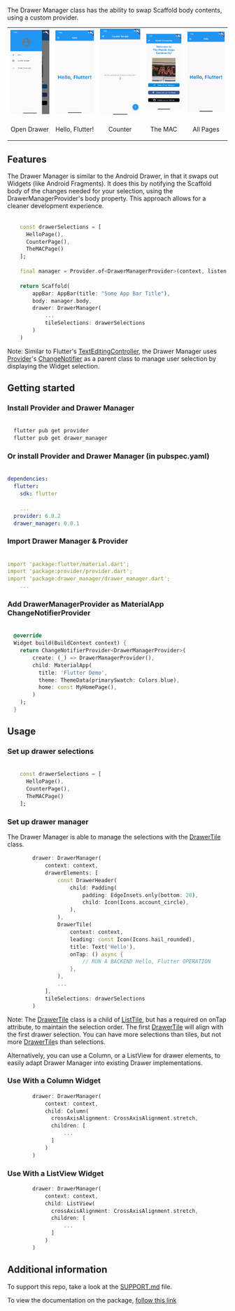 
The Drawer Manager class has the ability to swap Scaffold body contents, using a custom provider.

<table border="0">
  <tr>
    <td><img width="140" src="media/drawer_manager_0.png"></td>
    <td><img width="140" src="media/drawer_manager_1.png"></td>
    <td><img width="140" src="media/drawer_manager_2.png"></td>
    <td><img width="140" src="media/drawer_manager_3.png"></td>
    <td><img width="140" src="media/drawer_manager_ezgif_resize.gif"></td>
  </tr>  
  <tr center>
    <td  align="center"><p>Open Drawer</p></td>
    <td  align="center"><p>Hello, Flutter!</p></td>
    <td  align="center"><p>Counter</p></td>
    <td  align="center"><p>The MAC</p></td>
    <td  align="center"><p>All Pages</p></td>
  </tr>   
</table>

## Features

The Drawer Manager is similar to the Android Drawer, in that it swaps out Widgets (like Android Fragments). It does this by notifying the Scaffold body of the changes needed for your selection, using the DrawerManagerProvider's body property. This approach allows for a cleaner development experience.

```dart

    const drawerSelections = [
      HelloPage(),
      CounterPage(),
      TheMACPage()
    ];

    final manager = Provider.of<DrawerManagerProvider>(context, listen: false);

    return Scaffold(
        appBar: AppBar(title: "Some App Bar Title"),
        body: manager.body,
        drawer: DrawerManager(
            ...
            tileSelections: drawerSelections
        )
    )

```

Note: Similar to Flutter's [TextEditingController](https://api.flutter.dev/flutter/widgets/TextEditingController-class.html), the Drawer Manager uses [Provider](https://pub.dev/packages/provider)'s [ChangeNotifier](https://api.flutter.dev/flutter/foundation/ChangeNotifier-class.html) as a parent class to manage user selection by displaying the Widget selection.


## Getting started

### Install Provider and Drawer Manager
```bash

  flutter pub get provider
  flutter pub get drawer_manager

```

### Or install Provider and Drawer Manager (in pubspec.yaml)
```yaml
    
dependencies:
  flutter:
    sdk: flutter

    ...
  provider: 6.0.2
  drawer_manager: 0.0.1

```

### Import Drawer Manager & Provider
```yaml

import 'package:flutter/material.dart';
import 'package:provider/provider.dart';
import 'package:drawer_manager/drawer_manager.dart';
    ...

```

### Add DrawerManagerProvider as MaterialApp ChangeNotifierProvider
```dart

  @override
  Widget build(BuildContext context) {
    return ChangeNotifierProvider<DrawerManagerProvider>(
        create: (_) => DrawerManagerProvider(),
        child: MaterialApp(
          title: 'Flutter Demo',
          theme: ThemeData(primarySwatch: Colors.blue),
          home: const MyHomePage(),
        )
    );
  }

```

## Usage

### Set up drawer selections
```dart

    const drawerSelections = [
      HelloPage(),
      CounterPage(),
      TheMACPage()
    ];

```

### Set up drawer manager

The Drawer Manager is able to manage the selections with the [DrawerTile](https://pub.dev/documentation/drawer_manager/latest/drawer_manager/DrawerTile-class.html) class.

```dart
        drawer: DrawerManager(
            context: context,
            drawerElements: [
                const DrawerHeader(
                    child: Padding(
                        padding: EdgeInsets.only(bottom: 20),
                        child: Icon(Icons.account_circle),
                    ),
                ),
                DrawerTile(
                    context: context,
                    leading: const Icon(Icons.hail_rounded),
                    title: Text('Hello'),
                    onTap: () async {
                        // RUN A BACKEND Hello, Flutter OPERATION
                    },
                ),
                ...
            ],
            tileSelections: drawerSelections
        )

```

Note: The [DrawerTile](https://pub.dev/documentation/drawer_manager/latest/drawer_manager/DrawerTile-class.html) class is a child of [ListTile](https://api.flutter.dev/flutter/material/ListTile-class.html), but has a required on onTap attribute, to maintain the selection order. The first [DrawerTile](https://pub.dev/documentation/drawer_manager/latest/drawer_manager/DrawerTile-class.html) will align with the first drawer selection. You can have more selections than tiles, but not more [DrawerTile](https://pub.dev/documentation/drawer_manager/latest/drawer_manager/DrawerTile-class.html)s than selections.


Alternatively, you can use a Column, or a ListView for drawer elements, to easily adapt Drawer Manager into existing Drawer implementations.

### Use With a Column Widget
```dart
        drawer: DrawerManager(
            context: context,
            child: Column(
              crossAxisAlignment: CrossAxisAlignment.stretch,
              children: [
                  ...
              ]
            )
        )

```

### Use With a ListView Widget
```dart
        drawer: DrawerManager(
            context: context,
            child: ListView(
              crossAxisAlignment: CrossAxisAlignment.stretch,
              children: [
                  ...
              ]
            )
        )

```

## Additional information

To support this repo, take a look at the [SUPPORT.md](https://github.com/the-mac/drawer_manager/blob/main/SUPPORT.md) file.

To view the documentation on the package, [follow this link](https://pub.dev/documentation/drawer_manager/latest/)
